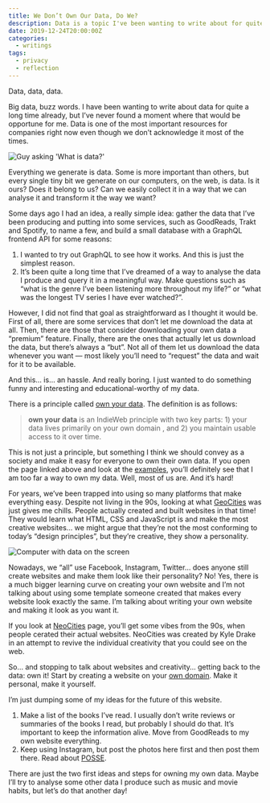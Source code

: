 ```yaml
---
title: We Don’t Own Our Data, Do We?
description: Data is a topic I've been wanting to write about for quite some time. Do we own our data? What should we do about it?
date: 2019-12-24T20:00:00Z
categories:
  - writings
tags:
  - privacy
  - reflection
---
```


Data, data, data.

Big data, buzz words. I have been wanting to write about data for quite a long time already, but I’ve never found a moment where that would be opportune for me. Data is one of the most important resources for companies right now even though we don’t acknowledge it most of the times.

<!--more-->

![Guy asking 'What is data?'](https://cdn.hacdias.com/media/2019-12-data-guy.jpeg)

Everything we generate is data. Some is more important than others, but every single tiny bit we generate on our computers, on the web, is data. Is it ours? Does it belong to us? Can we easily collect it in a way that we can analyse it and transform it the way we want?

Some days ago I had an idea, a really simple idea: gather the data that I’ve been producing and putting into some services, such as GoodReads, Trakt and Spotify, to name a few, and build a small database with a GraphQL frontend API for some reasons:

1. I wanted to try out GraphQL to see how it works. And this is just the simplest reason.
2. It’s been quite a long time that I’ve dreamed of a way to analyse the data I produce and query it in a meaningful way. Make questions such as “what is the genre I’ve been listening more throughout my life?” or “what was the longest TV series I have ever watched?”.

However, I did not find that goal as straightforward as I thought it would be. First of all, there are some services that don’t let me download the data at all. Then, there are those that consider downloading your own data a “premium” feature. Finally, there are the ones that actually let us download the data, but there’s always a “but”. Not all of them let us download the data whenever you want — most likely you’ll need to “request” the data and wait for it to be available.

And this… is… an hassle. And really boring.  I just wanted to do something funny and interesting and educational-worthy of my data.

There is a principle called [own your data](https://indieweb.org/own_your_data).  The definition is as follows:

> **own your data** is an IndieWeb  principle  with two key parts: 1) your data lives primarily on your own  domain , and 2) you maintain usable  access  to it over time.  

This is not just a principle, but something I think we should convey as a society and make it easy for everyone to own their own data. If you open the page linked above and look at the [examples](https://indieweb.org/own_your_data#IndieWeb_Examples), you’ll definitely see that I am too far a way to own my data. Well, most of us are. And it’s hard!

For years, we’ve been trapped into using so many platforms that make everything easy.  Despite not living in the 90s, looking at what [GeoCities](https://en.wikipedia.org/wiki/Yahoo!_GeoCities) was just gives me chills. People actually created and built websites in that time! They would learn what HTML, CSS and JavaScript is and make the most creative websites… we might argue that they’re not the most conforming to today’s “design principles”, but they’re creative, they show a personality.

![Computer with data on the screen](https://cdn.hacdias.com/media/2019-12-data-computer.jpeg)

Nowadays, we “all” use Facebook, Instagram, Twitter… does anyone still create websites and make them look like their personality? No! Yes, there is a much bigger learning curve on creating your own website and I’m not talking about using some template someone created that makes every website look exactly the same. I’m talking about writing your own website and making it look as you want it.

If you look at  [NeoCities](https://neocities.org/browse)  page,  you’ll get some vibes from the 90s, when people cerated their actual websites. NeoCities was created by Kyle Drake in an attempt to revive the individual creativity that you could see on the web.

So… and stopping to talk about websites and creativity… getting back to the data: own it! Start by creating a website on your [own domain](https://indieweb.org/personal-domain). Make it personal, make it yourself.

I’m just dumping some of my ideas for the future of this website.

1. Make a list of the books I’ve read. I usually don’t write reviews or summaries of the books I read, but probably I should do that. It’s important to keep the information alive. Move from GoodReads to my own website everything.
2. Keep using Instagram, but post the photos here first and then post them there. Read about [POSSE](https://indieweb.org/POSSE).

There are just the two first ideas and steps for owning my own data. Maybe I’ll try to analyse some other data I produce such as music and movie habits, but let’s do that another day!
